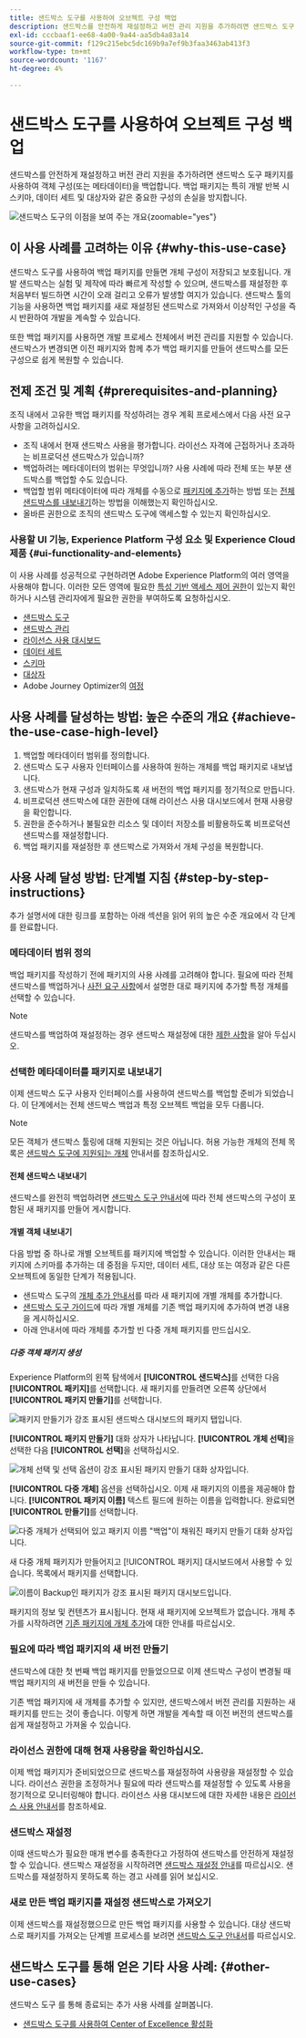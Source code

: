 ```yaml
---
title: 샌드박스 도구를 사용하여 오브젝트 구성 백업
description: 샌드박스를 안전하게 재설정하고 버전 관리 지원을 추가하려면 샌드박스 도구 패키지를 사용하여 객체 구성(또는 메타데이터)을 백업합니다. 백업 패키지는 특히 개발 반복 시 스키마, 데이터 세트 및 대상자와 같은 중요한 구성의 손실을 방지합니다.
exl-id: cccbaaf1-ee68-4a00-9a44-aa5db4a83a14
source-git-commit: f129c215ebc5dc169b9a7ef9b3faa3463ab413f3
workflow-type: tm+mt
source-wordcount: '1167'
ht-degree: 4%

---
```


# 샌드박스 도구를 사용하여 오브젝트 구성 백업

샌드박스를 안전하게 재설정하고 버전 관리 지원을 추가하려면 샌드박스 도구 패키지를 사용하여 객체 구성(또는 메타데이터)을 백업합니다. 백업 패키지는 특히 개발 반복 시 스키마, 데이터 세트 및 대상자와 같은 중요한 구성의 손실을 방지합니다.

![샌드박스 도구의 이점을 보여 주는 개요](../images/use-cases/tooling-overview.png){zoomable="yes"}

## 이 사용 사례를 고려하는 이유 {#why-this-use-case}

샌드박스 도구를 사용하여 백업 패키지를 만들면 개체 구성이 저장되고 보호됩니다. 개발 샌드박스는 실험 및 제작에 따라 빠르게 작성할 수 있으며, 샌드박스를 재설정한 후 처음부터 빌드하면 시간이 오래 걸리고 오류가 발생할 여지가 있습니다. 샌드박스 툴의 기능을 사용하면 백업 패키지를 새로 재설정된 샌드박스로 가져와서 이상적인 구성을 즉시 반환하여 개발을 계속할 수 있습니다.

또한 백업 패키지를 사용하면 개발 프로세스 전체에서 버전 관리를 지원할 수 있습니다. 샌드박스가 변경되면 이전 패키지와 함께 추가 백업 패키지를 만들어 샌드박스를 모든 구성으로 쉽게 복원할 수 있습니다.

## 전제 조건 및 계획 {#prerequisites-and-planning}

조직 내에서 고유한 백업 패키지를 작성하려는 경우 계획 프로세스에서 다음 사전 요구 사항을 고려하십시오.

- 조직 내에서 현재 샌드박스 사용을 평가합니다. 라이선스 자격에 근접하거나 초과하는 비프로덕션 샌드박스가 있습니까?
- 백업하려는 메타데이터의 범위는 무엇입니까? 사용 사례에 따라 전체 또는 부분 샌드박스를 백업할 수도 있습니다.
- 백업할 범위 메타데이터에 따라 개체를 수동으로 [패키지에 추가](../ui/sandbox-tooling.md#add-object-to-a-new-package)하는 방법 또는 [전체 샌드박스를 내보내기](../ui/sandbox-tooling.md#export-an-entire-sandbox)하는 방법을 이해했는지 확인하십시오.
- 올바른 권한으로 조직의 샌드박스 도구에 액세스할 수 있는지 확인하십시오.

### 사용할 UI 기능, Experience Platform 구성 요소 및 Experience Cloud 제품 {#ui-functionality-and-elements}

이 사용 사례를 성공적으로 구현하려면 Adobe Experience Platform의 여러 영역을 사용해야 합니다. 이러한 모든 영역에 필요한 [특성 기반 액세스 제어 권한](../../access-control/abac/overview.md)이 있는지 확인하거나 시스템 관리자에게 필요한 권한을 부여하도록 요청하십시오.

- [샌드박스 도구](../ui/sandbox-tooling.md)
- [샌드박스 관리](../ui/user-guide.md)
- [라이선스 사용 대시보드](../../landing/license-usage-and-guardrails/license-usage-dashboard.md)
- [데이터 세트](../../catalog/datasets/overview.md)
- [스키마](../../xdm//home.md)
- [대상자](../../segmentation/home.md)
- Adobe Journey Optimizer의 [여정](https://experienceleague.adobe.com/en/docs/journey-optimizer/using/orchestrate-journeys/journey)

## 사용 사례를 달성하는 방법: 높은 수준의 개요 {#achieve-the-use-case-high-level}

1. 백업할 메타데이터 범위를 정의합니다.
2. 샌드박스 도구 사용자 인터페이스를 사용하여 원하는 개체를 백업 패키지로 내보냅니다.
3. 샌드박스가 현재 구성과 일치하도록 새 버전의 백업 패키지를 정기적으로 만듭니다.
4. 비프로덕션 샌드박스에 대한 권한에 대해 라이선스 사용 대시보드에서 현재 사용량을 확인합니다.
5. 권한을 준수하거나 불필요한 리소스 및 데이터 저장소를 비활용하도록 비프로덕션 샌드박스를 재설정합니다.
6. 백업 패키지를 재설정한 후 샌드박스로 가져와서 개체 구성을 복원합니다.

## 사용 사례 달성 방법: 단계별 지침 {#step-by-step-instructions}

추가 설명서에 대한 링크를 포함하는 아래 섹션을 읽어 위의 높은 수준 개요에서 각 단계를 완료합니다.

### 메타데이터 범위 정의

백업 패키지를 작성하기 전에 패키지의 사용 사례를 고려해야 합니다. 필요에 따라 전체 샌드박스를 백업하거나 [사전 요구 사항](#prerequisites-and-planning)에서 설명한 대로 패키지에 추가할 특정 개체를 선택할 수 있습니다.

>[!NOTE]
>
> 샌드박스를 백업하여 재설정하는 경우 샌드박스 재설정에 대한 [제한 사항](../ui/user-guide.md#reset-a-sandbox)을 알아 두십시오.

### 선택한 메타데이터를 패키지로 내보내기

이제 샌드박스 도구 사용자 인터페이스를 사용하여 샌드박스를 백업할 준비가 되었습니다. 이 단계에서는 전체 샌드박스 백업과 특정 오브젝트 백업을 모두 다룹니다.

>[!NOTE]
>
> 모든 객체가 샌드박스 툴링에 대해 지원되는 것은 아닙니다. 허용 가능한 개체의 전체 목록은 [샌드박스 도구에 지원되는 개체](../ui/sandbox-tooling.md#objects-supported-for-sandbox-tooling) 안내서를 참조하십시오.

#### 전체 샌드박스 내보내기

샌드박스를 완전히 백업하려면 [샌드박스 도구 안내서](../ui/sandbox-tooling.md#export-an-entire-sandbox)에 따라 전체 샌드박스의 구성이 포함된 새 패키지를 만들어 게시합니다.

#### 개별 객체 내보내기

다음 방법 중 하나로 개별 오브젝트를 패키지에 백업할 수 있습니다. 이러한 안내서는 패키지에 스키마를 추가하는 데 중점을 두지만, 데이터 세트, 대상 또는 여정과 같은 다른 오브젝트에 동일한 단계가 적용됩니다.

- 샌드박스 도구의 [개체 추가 안내서](../ui/sandbox-tooling.md#add-object-to-a-new-package)를 따라 새 패키지에 개별 개체를 추가합니다.
- [샌드박스 도구 가이드](../ui/sandbox-tooling.md#add-an-object-to-an-existing-package-and-publish)에 따라 개별 개체를 기존 백업 패키지에 추가하여 변경 내용을 게시하십시오.
- 아래 안내서에 따라 개체를 추가할 빈 다중 개체 패키지를 만드십시오.

##### 다중 객체 패키지 생성

Experience Platform의 왼쪽 탐색에서 **[!UICONTROL 샌드박스]**&#x200B;를 선택한 다음 **[!UICONTROL 패키지]**&#x200B;를 선택합니다. 새 패키지를 만들려면 오른쪽 상단에서 **[!UICONTROL 패키지 만들기]**&#x200B;를 선택합니다.

![패키지 만들기가 강조 표시된 샌드박스 대시보드의 패키지 탭입니다.](../images/use-cases/create-package.png)

**[!UICONTROL 패키지 만들기]** 대화 상자가 나타납니다. **[!UICONTROL 개체 선택]**&#x200B;을 선택한 다음 **[!UICONTROL 선택]**&#x200B;을 선택하십시오.

![개체 선택 및 선택 옵션이 강조 표시된 패키지 만들기 대화 상자입니다.](../images/use-cases/create-package-select-objects.png)

**[!UICONTROL 다중 개체]** 옵션을 선택하십시오. 이제 새 패키지의 이름을 제공해야 합니다. **[!UICONTROL 패키지 이름]** 텍스트 필드에 원하는 이름을 입력합니다. 완료되면 **[!UICONTROL 만들기]**&#x200B;를 선택합니다.

![다중 개체가 선택되어 있고 패키지 이름 &quot;백업&quot;이 채워진 패키지 만들기 대화 상자입니다.](../images/use-cases/name-multi-object.png)

새 다중 개체 패키지가 만들어지고 [!UICONTROL 패키지] 대시보드에서 사용할 수 있습니다. 목록에서 패키지를 선택합니다.

![이름이 Backup인 패키지가 강조 표시된 패키지 대시보드입니다.](../images/use-cases/package-created.png)

패키지의 정보 및 컨텐츠가 표시됩니다. 현재 새 패키지에 오브젝트가 없습니다. 개체 추가를 시작하려면 [기존 패키지에 개체 추가](../ui/sandbox-tooling.md#add-object-to-a-new-package)에 대한 안내를 따르십시오.

### 필요에 따라 백업 패키지의 새 버전 만들기

샌드박스에 대한 첫 번째 백업 패키지를 만들었으므로 이제 샌드박스 구성이 변경될 때 백업 패키지의 새 버전을 만들 수 있습니다.

기존 백업 패키지에 새 개체를 추가할 수 있지만, 샌드박스에서 버전 관리를 지원하는 새 패키지를 만드는 것이 좋습니다. 이렇게 하면 개발을 계속할 때 이전 버전의 샌드박스를 쉽게 재설정하고 가져올 수 있습니다.

### 라이선스 권한에 대해 현재 사용량을 확인하십시오.

이제 백업 패키지가 준비되었으므로 샌드박스를 재설정하여 사용량을 재설정할 수 있습니다. 라이선스 권한을 조정하거나 필요에 따라 샌드박스를 재설정할 수 있도록 사용을 정기적으로 모니터링해야 합니다. 라이선스 사용 대시보드에 대한 자세한 내용은 [라이선스 사용 안내서](../../dashboards/guides/license-usage.md)를 참조하세요.

### 샌드박스 재설정

이때 샌드박스가 필요한 매개 변수를 충족한다고 가정하여 샌드박스를 안전하게 재설정할 수 있습니다. 샌드박스 재설정을 시작하려면 [샌드박스 재설정 안내](../ui/user-guide.md#reset-a-sandbox)를 따르십시오. 샌드박스를 재설정하지 못하도록 하는 경고 사례를 읽어 보십시오.

### 새로 만든 백업 패키지를 재설정 샌드박스로 가져오기

이제 샌드박스를 재설정했으므로 만든 백업 패키지를 사용할 수 있습니다. 대상 샌드박스로 패키지를 가져오는 단계별 프로세스를 보려면 [샌드박스 도구 안내서](../ui/sandbox-tooling.md#import-a-package-to-a-target-sandbox)를 따르십시오.

## 샌드박스 도구를 통해 얻은 기타 사용 사례: {#other-use-cases}

샌드박스 도구 를 통해 종료되는 추가 사용 사례를 살펴봅니다.

- [샌드박스 도구를 사용하여 Center of Excellence 활성화](./center-of-excellence.md)
